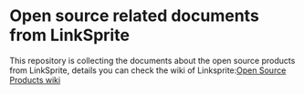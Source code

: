 # Open source related documents from LinkSprite
This repository is collecting the documents about the open source products from LinkSprite, details you can check the wiki of Linksprite:[Open Source Products wiki](http://www.linksprite.com/wiki/index.php5?title=Products-description)
